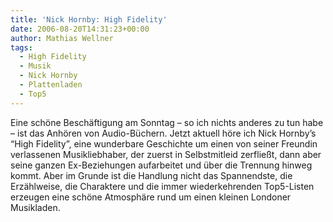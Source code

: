 ```yaml
---
title: 'Nick Hornby: High Fidelity'
date: 2006-08-20T14:31:23+00:00
author: Mathias Wellner
tags:
  - High Fidelity
  - Musik
  - Nick Hornby
  - Plattenladen
  - Top5
---
```

Eine schöne Beschäftigung am Sonntag &ndash; so ich nichts anderes zu tun habe &ndash; ist das Anhören von Audio-Büchern. Jetzt aktuell höre ich Nick Hornby&#8217;s &#8220;High Fidelity&#8221;, eine wunderbare Geschichte um einen von seiner Freundin verlassenen Musikliebhaber, der zuerst in Selbstmitleid zerfließt, dann aber seine ganzen Ex-Beziehungen aufarbeitet und über die Trennung hinweg kommt. Aber im Grunde ist die Handlung nicht das Spannendste, die Erzählweise, die Charaktere und die immer wiederkehrenden Top5-Listen erzeugen eine schöne Atmosphäre rund um einen kleinen Londoner Musikladen.
